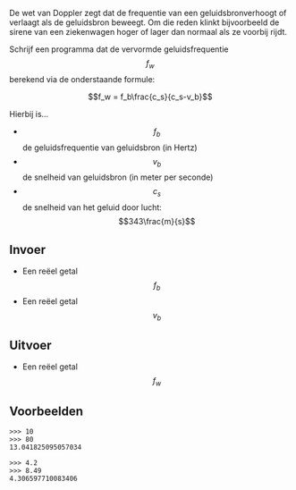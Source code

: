 De wet van Doppler zegt dat de frequentie van een geluidsbronverhoogt of verlaagt als de geluidsbron beweegt. Om die reden klinkt bijvoorbeeld de sirene van een ziekenwagen hoger of lager dan normaal als ze voorbij rijdt. 

Schrijf een programma dat de vervormde geluidsfrequentie $$f_w$$ berekend via de onderstaande formule:

$$f_w = f_b\frac{c_s}{c_s-v_b}$$

Hierbij is...
- $$f_b$$ de geluidsfrequentie van geluidsbron (in Hertz)
- $$v_b$$ de snelheid van geluidsbron (in meter per seconde)
- $$c_s$$ de snelheid van het geluid door lucht: $$343\frac{m}{s}$$

## Invoer

- Een reëel getal $$f_b$$
- Een reëel getal $$v_b$$

## Uitvoer

- Een reëel getal $$f_w$$

## Voorbeelden

```
>>> 10
>>> 80
13.041825095057034

>>> 4.2
>>> 8.49
4.306597710083406
```